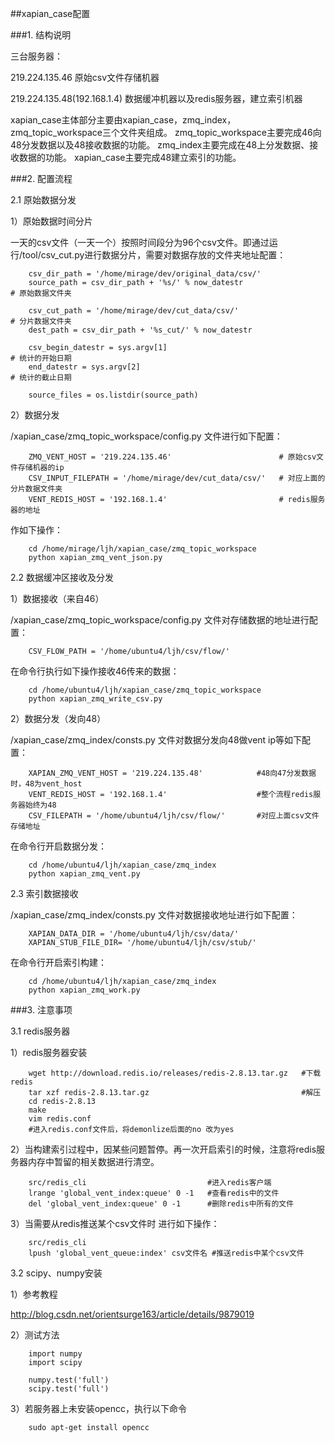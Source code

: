 ##xapian_case配置

###1. 结构说明

三台服务器：

219.224.135.46                原始csv文件存储机器

219.224.135.48(192.168.1.4)   数据缓冲机器以及redis服务器，建立索引机器


xapian_case主体部分主要由xapian_case，zmq_index，zmq_topic_workspace三个文件夹组成。
zmq_topic_workspace主要完成46向48分发数据以及48接收数据的功能。
zmq_index主要完成在48上分发数据、接收数据的功能。
xapian_case主要完成48建立索引的功能。

###2. 配置流程

2.1 原始数据分发

1）原始数据时间分片

一天的csv文件（一天一个）按照时间段分为96个csv文件。即通过运行/tool/csv_cut.py进行数据分片，需要对数据存放的文件夹地址配置：
```
    csv_dir_path = '/home/mirage/dev/original_data/csv/' 
    source_path = csv_dir_path + '%s/' % now_datestr                    # 原始数据文件夹
    
    csv_cut_path = '/home/mirage/dev/cut_data/csv/'                     # 分片数据文件夹
    dest_path = csv_dir_path + '%s_cut/' % now_datestr           

    csv_begin_datestr = sys.argv[1]                                     # 统计的开始日期
    end_datestr = sys.argv[2]                                           # 统计的截止日期

    source_files = os.listdir(source_path)
```
2）数据分发

/xapian_case/zmq_topic_workspace/config.py 文件进行如下配置：
```
    ZMQ_VENT_HOST = '219.224.135.46'                        # 原始csv文件存储机器的ip
    CSV_INPUT_FILEPATH = '/home/mirage/dev/cut_data/csv/'   # 对应上面的分片数据文件夹
    VENT_REDIS_HOST = '192.168.1.4'                         # redis服务器的地址
```
作如下操作：
```
    cd /home/mirage/ljh/xapian_case/zmq_topic_workspace
    python xapian_zmq_vent_json.py
```

2.2 数据缓冲区接收及分发

1）数据接收（来自46）

/xapian_case/zmq_topic_workspace/config.py 文件对存储数据的地址进行配置：
```
    CSV_FLOW_PATH = '/home/ubuntu4/ljh/csv/flow/'
```
在命令行执行如下操作接收46传来的数据：
```
    cd /home/ubuntu4/ljh/xapian_case/zmq_topic_workspace
    python xapian_zmq_write_csv.py
```

2）数据分发（发向48）

/xapian_case/zmq_index/consts.py 文件对数据分发向48做vent ip等如下配置：

```
    XAPIAN_ZMQ_VENT_HOST = '219.224.135.48'            #48向47分发数据时，48为vent_host
    VENT_REDIS_HOST = '192.168.1.4'                    #整个流程redis服务器始终为48
    CSV_FILEPATH = '/home/ubuntu4/ljh/csv/flow/'       #对应上面csv文件存储地址
```
在命令行开启数据分发：
```
    cd /home/ubuntu4/ljh/xapian_case/zmq_index
    python xapian_zmq_vent.py
```

2.3 索引数据接收

/xapian_case/zmq_index/consts.py 文件对数据接收地址进行如下配置：
```
    XAPIAN_DATA_DIR = '/home/ubuntu4/ljh/csv/data/'
    XAPIAN_STUB_FILE_DIR= '/home/ubuntu4/ljh/csv/stub/'
```
在命令行开启索引构建：
```
    cd /home/ubuntu4/ljh/xapian_case/zmq_index
    python xapian_zmq_work.py
```

###3. 注意事项

3.1 redis服务器

1）redis服务器安装

```
    wget http://download.redis.io/releases/redis-2.8.13.tar.gz   #下载redis
    tar xzf redis-2.8.13.tar.gz                                  #解压
    cd redis-2.8.13
    make
    vim redis.conf
    #进入redis.conf文件后，将demonlize后面的no 改为yes
```

2）当构建索引过程中，因某些问题暂停。再一次开启索引的时候，注意将redis服务器内存中暂留的相关数据进行清空。
```
    src/redis_cli                           #进入redis客户端
    lrange 'global_vent_index:queue' 0 -1   #查看redis中的文件
    del 'global_vent_index:queue' 0 -1      #删除redis中所有的文件
```

3）当需要从redis推送某个csv文件时 进行如下操作：
```
    src/redis_cli                                 
    lpush 'global_vent_queue:index' csv文件名 #推送redis中某个csv文件
```
3.2 scipy、numpy安装

1）参考教程

http://blog.csdn.net/orientsurge163/article/details/9879019

2）测试方法
```
    import numpy
    import scipy
    
    numpy.test('full')
    scipy.test('full')
```
3）若服务器上未安装opencc，执行以下命令
```
    sudo apt-get install opencc
```






